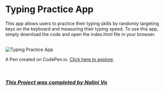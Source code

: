 # Typing Practice App

This app allows users to practice their typing skills by randomly targeting keys on the keyboard and measuring their typing speed.
To use this app, simply download the code and open the index.html file in your browser.

<br>

<img src="https://assets.codepen.io/10602517/App_Typing+Practice.PNG" alt="Typing Practice App" title="Typing Practice App">

<br>

A Pen created on CodePen.io. [Click here to explore](https://codepen.io/Nalini1998/live/VwVJXmg/37648ca2fe844fd4ca70f757b3c33d10).

<br>
  
### ***[This Project was completed by Nalini Vo](https://github.com/Nalini1998)***
